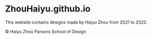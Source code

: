 # ZhouHaiyu.github.io
 This website contains designs made by Haiyu Zhou from 2021 to 2022.

 © Haiyu Zhou
 Parsons School of Design

